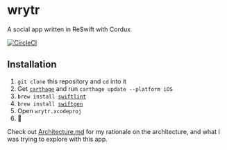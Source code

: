 # wrytr
A social app written in ReSwift with Cordux

[![CircleCI](https://circleci.com/gh/AndrewSB/wrytr.svg?style=svg)](https://circleci.com/gh/AndrewSB/wrytr)

## Installation

1. `git clone` this repository and `cd` into it
2. Get [`carthage`](https://github.com/Carthage/Carthage) and run `carthage update --platform iOS`
3. `brew install `[`swiftlint`](https://github.com/realm/SwiftLint)
4. `brew install `[`swiftgen`](https://github.com/AliSoftware/SwiftGen/)
5. Open `wrytr.xcodeproj`
6. 🎉

Check out [Architecture.md](https://github.com/AndrewSB/wrytr/blob/master/Architecture.md) for my rationale on the architecture, and what I was trying to explore with this app.
